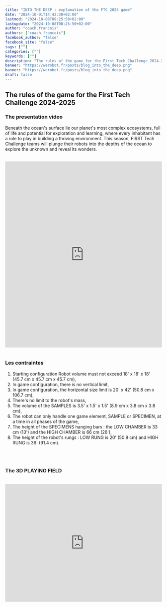 ```yaml
---
title: "INTO THE DEEP : explanation of the FTC 2024 game"
date: "2024-10-01T14:42:38+02:00"
lastmod: "2024-10-08T08:25:50+02:00"
lastupdate: "2024-10-08T08:25:50+02:00"
author: "coach.francois"
authors: ["coach.francois"]
facebook_author: "false"
facebook_site: "false"
tags: [""]
categories: [""]
keywords: [""]
description: "The rules of the game for the First Tech Challenge 2024-2025"
baneer: "https://werobot.fr/posts/blog_into_the_deep.png"
banner: "https://werobot.fr/posts/blog_into_the_deep.png"
draft: false
---
```

## The rules of the game for the First Tech Challenge 2024-2025

### The presentation video

Beneath the ocean's surface lie our planet's most complex ecosystems, full of life and potential for exploration and learning, where every inhabitant has a role to play in building a thriving environment. This season, FIRST Tech Challenge teams will plunge their robots into the depths of the ocean to explore the unknown and reveal its wonders.

<br>
<iframe class="youtube-player" width="100%" height="597" src="https://www.youtube.com/embed/ewlDPvRK4U4?version=3&amp;rel=1&amp;showsearch=0&amp;showinfo=1&amp;iv_load_policy=1&amp;fs=1&amp;hl=fr-FR&amp;autohide=2&amp;wmode=transparent" allowfullscreen="true" style="border:0;" sandbox="allow-scripts allow-same-origin allow-popups allow-presentation allow-popups-to-escape-sandbox"></iframe>
<br><br>

### Les contraintes
1. Starting configuration Robot volume must not exceed 18' x 18' x 18' (45.7 cm x 45.7 cm x 45.7 cm), <br>
2. In game configuration, there is no vertical limit, <br>
3. In game configuration, the horizontal size limit is 20' x 42' (50.8 cm x 106.7 cm), <br>
4. There's no limit to the robot's mass, <br>
5. The volume of the SAMPLES is 3.5' x 1.5' x 1.5' (8.9 cm x 3.8 cm x 3.8 cm), <br>
6. The robot can only handle one game element, SAMPLE or SPECIMEN, at a time in all phases of the game, <br>
7. The height of the SPECIMENS hanging bars : the LOW CHAMBER is 33 cm (13') and the HIGH CHAMBER is 66 cm (26'), <br>
8. The height of the robot's rungs : LOW RUNG is 20' (50.8 cm) and HIGH RUNG is 36' (91.4 cm).
 
<br><br>


### The 3D PLAYING FIELD

<br>
<div style="
	position: relative;
	width: 100%;
	overflow: hidden;
	padding-top: 100%;
	"> 
  <iframe src="https://a360.co/4eH9Pwo" style="
	position: absolute;
	top: 0;
  	left: 0;
  	bottom: 0;
  	right: 0;
  	width: 100%;
  	height: 75%;
  	border: none;
	">
</iframe>
</div>









